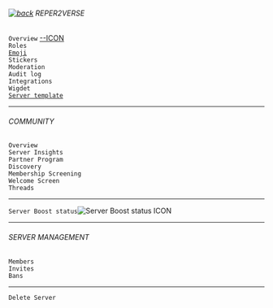 ###### [![back](https://cdn.discordapp.com/emojis/887168885747511396?size=16)](https://reper2.github.io/Downloadable-Files/discord/guilds) REPER2VERSE

`Overview` [--ICON](https://cdn.discordapp.com/icons/771861170256085023/c6e18289481896794fb9c7ef70427045.png?size=4096)  
`Roles`  
[`Emoji`](https://reper2.github.io/Downloadable-Files/discord/guilds/771861170256085023/emoji)  
`Stickers`  
`Moderation`  
`Audit log`  
`Integrations`  
`Wigdet`  
[`Server template`](https://reper2.github.io/Downloadable-Files/discord/guilds/771861170256085023/server-template)

---  
###### COMMUNITY  
`Overview`  
`Server Insights`  
`Partner Program`  
`Discovery`  
`Membership Screening`  
`Welcome Screen`  
`Threads`

---  
`Server Boost status`![Server Boost status ICON](https://cdn.discordapp.com/emojis/887264800147640320.png?size=16)

---  
###### SERVER MANAGEMENT  
`Members`  
`Invites`  
`Bans`

---  
`Delete Server`  
